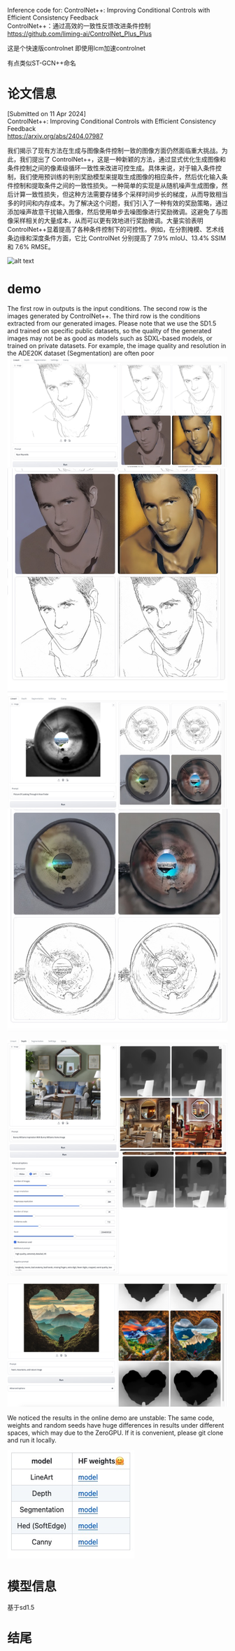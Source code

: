 Inference code for: ControlNet++: Improving Conditional Controls with Efficient Consistency Feedback     
ControlNet++：通过高效的一致性反馈改进条件控制    
https://github.com/liming-ai/ControlNet_Plus_Plus   

这是个快速版controlnet 即使用lcm加速controlnet

有点类似ST-GCN++命名 


# 论文信息
[Submitted on 11 Apr 2024]     
ControlNet++: Improving Conditional Controls with Efficient Consistency Feedback    
https://arxiv.org/abs/2404.07987    

我们揭示了现有方法在生成与图像条件控制一致的图像方面仍然面临重大挑战。为此，我们提出了 ControlNet++，这是一种新颖的方法，通过显式优化生成图像和条件控制之间的像素级循环一致性来改进可控生成。具体来说，对于输入条件控制，我们使用预训练的判别奖励模型来提取生成图像的相应条件，然后优化输入条件控制和提取条件之间的一致性损失。一种简单的实现是从随机噪声生成图像，然后计算一致性损失，但这种方法需要存储多个采样时间步长的梯度，从而导致相当多的时间和内存成本。为了解决这个问题，我们引入了一种有效的奖励策略，通过添加噪声故意干扰输入图像，然后使用单步去噪图像进行奖励微调。这避免了与图像采样相关的大量成本，从而可以更有效地进行奖励微调。大量实验表明ControlNet++显着提高了各种条件控制下的可控性。例如，在分割掩模、艺术线条边缘和深度条件方面，它比 ControlNet 分别提高了 7.9% mIoU、13.4% SSIM 和 7.6% RMSE。       

![alt text](assets/ControlNet_Plus_Plus/image.png)     


# demo
The first row in outputs is the input conditions. The second row is the images generated by ControlNet++. The third row is the conditions extracted from our generated images. Please note that we use the SD1.5 and trained on specific public datasets, so the quality of the generated images may not be as good as models such as SDXL-based models, or trained on private datasets. For example, the image quality and resolution in the ADE20K dataset (Segmentation) are often poor     
![alt text](assets/ControlNet_Plus_Plus/image-1.png)   
![alt text](assets/ControlNet_Plus_Plus/image-2.png)    
![alt text](assets/ControlNet_Plus_Plus/image-3.png)     
![alt text](assets/ControlNet_Plus_Plus/image-4.png)    

![alt text](assets/ControlNet_Plus_Plus/image-5.png)    
![alt text](assets/ControlNet_Plus_Plus/image-6.png)   

![alt text](<assets/ControlNet_Plus_Plus/截屏2024-04-28 15.04.32.png>)    






We noticed the results in the online demo are unstable: The same code, weights and random seeds have huge differences in results under different spaces, which may due to the ZeroGPU. If it is convenient, please git clone and run it locally.


![alt text](assets/ControlNet_Plus_Plus/image-7.png)   




# 模型信息
基于sd1.5












# 结尾


